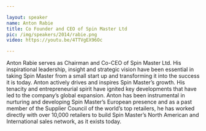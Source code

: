 ```yaml
---

layout: speaker
name: Anton Rabie
title: Co Founder and CEO of Spin Master Ltd
pic: /img/speakers/2014/rabie.png
video: https://youtu.be/4TTVgEX96Oc

---
```


Anton Rabie serves as Chairman and Co-CEO of Spin Master Ltd. His inspirational leadership, insight and strategic vision have been essential in taking Spin Master from a small start up and transforming it into the success it is today. Anton actively drives and inspires Spin Master’s growth. His tenacity and entrepreneurial spirit have ignited key developments that have led to the company’s global expansion. Anton has been instrumental in nurturing and developing Spin Master’s European presence and as a past member of the Supplier Council of the world’s top retailers, he has worked directly with over 10,000 retailers to build Spin Master’s North American and International sales network, as it exists today.
